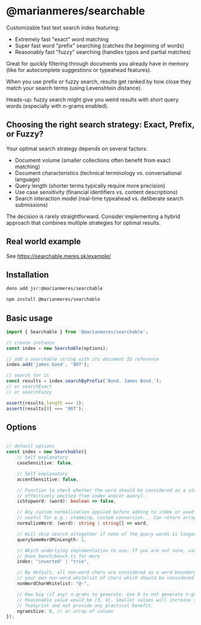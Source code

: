 # @marianmeres/searchable

Customizable fast text search index featuring:
- Extremely fast "exact" word matching
- Super fast word "prefix" searching (catches the beginning of words)
- Reasonably fast "fuzzy" searching (handles typos and partial matches)

Great for quickly filtering through documents you already have in memory 
(like for autocomplete suggestions or typeahead features).

When you use prefix or fuzzy search, results get ranked by how close they match your 
search terms (using Levenshtein distance).

Heads-up: fuzzy search might give you weird results with short query words 
(especially with n-grams enabled).

## Choosing the right search strategy: Exact, Prefix, or Fuzzy?

Your optimal search strategy depends on several factors:

- Document volume (smaller collections often benefit from exact matching)
- Document characteristics (technical terminology vs. conversational language)
- Query length (shorter terms typically require more precision)
- Use case sensitivity (financial identifiers vs. content descriptions)
- Search interaction model (real-time typeahead vs. deliberate search submissions)

The decision is rarely straightforward. Consider implementing a hybrid approach that 
combines multiple strategies for optimal results.

## Real world example
See https://searchable.meres.sk/example/

## Installation
```sh
deno add jsr:@marianmeres/searchable
```
```sh
npm install @marianmeres/searchable
```

## Basic usage
```js
import { Searchable } from '@marianmeres/searchable';
```
```js
// create instance
const index = new Searchable(options);

// add a searchable string with its document ID reference
index.add('james bond', '007');

// search for it
const results = index.searchByPrefix('Bond. James Bond.');
// or searchExact
// or searchFuzzy

assert(results.length === 1);
assert(results[0] === '007');

```

## Options

```typescript

// default options
const index = new Searchable({
    // Self explanatory
    caseSensitive: false,

    // Self explanatory
    accentSensitive: false,

    // Function to check whether the word should be considered as a stopword (and so
    // effectively omitted from index and/or query).
    isStopword: (word): boolean => false,

    // Any custom normalization applied before adding to index or used for query
    // useful for e.g.: stemming, custom conversion... Can return array of words (aliases).
    normalizeWord: (word): string | string[] => word,

    // Will skip search altogether if none of the query words is longer than this limit.
    querySomeWordMinLength: 1,

    // Which underlying implementation to use. If you are not sure, use "inverted" (the default).
    // @see bench/bench.ts for more
    index: "inverted" | "trie",

    // By default, all non-word chars are considered as a word boundary. You can provide
    // your own non-word whitelist of chars which should be considered as a part of the word.
    nonWordCharWhitelist: "@-",

    // How big (if any) n-grams to generate. Use 0 to not generate n-grams (the default).
    // Reasonable value would be [3, 4]. Smaller values will increase the memory
    // footprint and not provide any practical benefit.
    ngramsSize: 0, // or array of values
});

```

